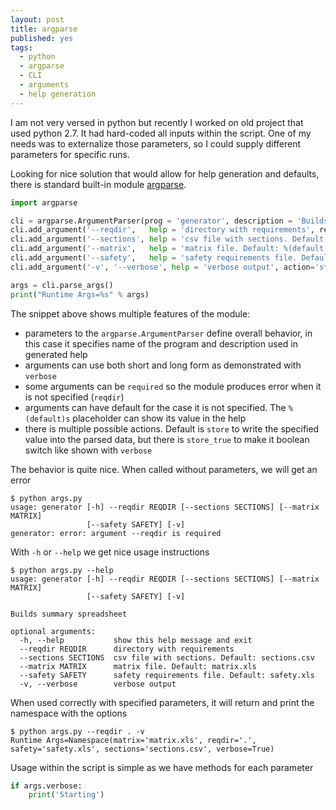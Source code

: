 ```yaml
---
layout: post
title: argparse
published: yes
tags:
  - python
  - argparse
  - CLI
  - arguments
  - help generation
---
```

I am not very versed in python but recently I worked on old project that used python 2.7. It had hard-coded all inputs within the script. One of my needs was to externalize those parameters, so I could supply different parameters for specific runs.

Looking for nice solution that would allow for help generation and defaults, there is standard built-in module [argparse][1]. 

```python
import argparse

cli = argparse.ArgumentParser(prog = 'generator', description = 'Builds summary spreadsheet')
cli.add_argument('--reqdir',   help = 'directory with requirements', required=True)
cli.add_argument('--sections', help = 'csv file with sections. Default: %(default)s', default = 'sections.csv')
cli.add_argument('--matrix',   help = 'matrix file. Default: %(default)s', default = 'matrix.xls')
cli.add_argument('--safety',   help = 'safety requirements file. Default: %(default)s', default = 'safety.xls')
cli.add_argument('-v', '--verbose', help = 'verbose output', action='store_true')

args = cli.parse_args()
print("Runtime Args=%s" % args)
```

The snippet above shows multiple features of the module:

 - parameters to the `argparse.ArgumentParser` define overall behavior, in this case it specifies name of the program and description used in generated help
 - arguments can use both short and long form as demonstrated with `verbose`
 - some arguments can be `required` so the module produces error when it is not specified (`reqdir`)
 - arguments can have default for the case it is not specified. The `%(default)s` placeholder can show its value in the help
 - there is multiple possible actions. Default is `store` to write the specified value into the parsed data, but there is `store_true` to make it boolean switch like shown with `verbose`

The behavior is quite nice. When called without parameters, we will get an error

```
$ python args.py
usage: generator [-h] --reqdir REQDIR [--sections SECTIONS] [--matrix MATRIX]
                 [--safety SAFETY] [-v]
generator: error: argument --reqdir is required
```

With `-h` or `--help` we get nice usage instructions

```
$ python args.py --help
usage: generator [-h] --reqdir REQDIR [--sections SECTIONS] [--matrix MATRIX]
                 [--safety SAFETY] [-v]

Builds summary spreadsheet

optional arguments:
  -h, --help           show this help message and exit
  --reqdir REQDIR      directory with requirements
  --sections SECTIONS  csv file with sections. Default: sections.csv
  --matrix MATRIX      matrix file. Default: matrix.xls
  --safety SAFETY      safety requirements file. Default: safety.xls
  -v, --verbose        verbose output
```

When used correctly with specified parameters, it will return and print the namespace with the options

```
$ python args.py --reqdir . -v
Runtime Args=Namespace(matrix='matrix.xls', reqdir='.', safety='safety.xls', sections='sections.csv', verbose=True)
```

Usage within the script is simple as we have methods for each parameter

```python
if args.verbose:
    print('Starting')
```

[1]: https://docs.python.org/3/library/argparse.html